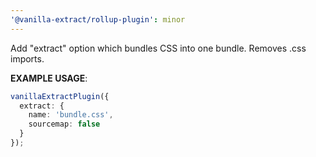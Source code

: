 ```yaml
---
'@vanilla-extract/rollup-plugin': minor
---
```


Add "extract" option which bundles CSS into one bundle. Removes .css imports.

**EXAMPLE USAGE**:
```ts
vanillaExtractPlugin({
  extract: {
    name: 'bundle.css',
    sourcemap: false
  }
});
